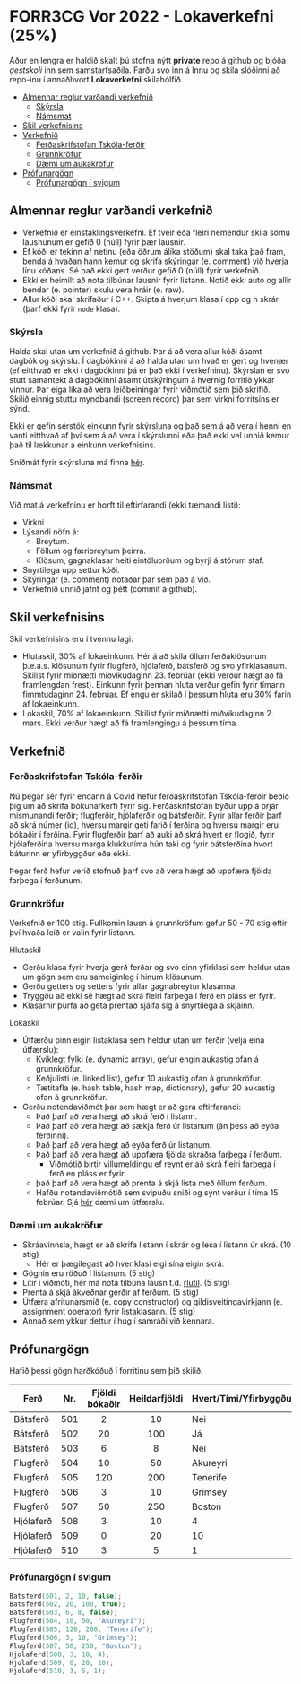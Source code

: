 # FORR3CG Vor 2022 - Lokaverkefni (25%)

Áður en lengra er haldið skalt þú stofna nýtt **private** repo á github og bjóða *gestskoli* inn sem samstarfsaðila. Farðu svo inn á Innu og skila slóðinni að repo-inu í annaðhvort **Lokaverkefni** skilahólfið.


  - [Almennar reglur varðandi verkefnið](#almennar-reglur-varðandi-verkefnið)
    - [Skýrsla](#skýrsla)
    - [Námsmat](#námsmat)
  - [Skil verkefnisins](#skil-verkefnisins)
  - [Verkefnið](#verkefnið)
    - [Ferðaskrifstofan Tskóla-ferðir](#ferðaskrifstofan-tskóla-ferðir)
    - [Grunnkröfur](#grunnkröfur)
    - [Dæmi um aukakröfur](#dæmi-um-aukakröfur)
  - [Prófunargögn](#prófunargögn)
    - [Prófunargögn í svigum](#prófunargögn-í-svigum)

## Almennar reglur varðandi verkefnið

- Verkefnið er einstaklingsverkefni. Ef tveir eða fleiri nemendur skila sömu lausnunum er gefið 0 (núll) fyrir þær lausnir.
- Ef kóði er tekinn af netinu (eða öðrum álíka stöðum) skal taka það fram, benda á hvaðan hann kemur og skrifa skýringar (e. comment) við hverja línu kóðans. Sé það ekki gert verður gefið 0 (núll) fyrir verkefnið.
- Ekki er heimilt að nota tilbúnar lausnir fyrir listann. Notið ekki auto og allir bendar (e. pointer) skulu vera hráir (e. raw).
- Allur kóði skal skrifaður í C++. Skipta á hverjum klasa í cpp og h skrár (þarf ekki fyrir `node` klasa).
  
### Skýrsla

Halda skal utan um verkefnið á github. Þar á að vera allur kóði ásamt dagbók og skýrslu. Í dagbókinni á að halda utan um hvað er gert og hvenær (ef eitthvað er ekki í dagbókinni þá er það ekki í verkefninu). Skýrslan er svo stutt samantekt á dagbókinni ásamt útskýringum á hvernig forritið ykkar vinnur. Þar eiga líka að vera leiðbeiningar fyrir viðmótið sem þið skrifið. Skilið einnig stuttu myndbandi (screen record) þar sem virkni forritsins er sýnd.

Ekki er gefin sérstök einkunn fyrir skýrsluna og það sem á að vera í henni en vanti eitthvað af því sem á að vera í skýrslunni eða það ekki vel unnið kemur það til lækkunar á einkunn verkefnisins.

Sniðmát fyrir skýrsluna má finna [hér](./skyrsluform.md).

### Námsmat

Við mat á verkefninu er horft til eftirfarandi (ekki tæmandi listi):
- Virkni
- Lýsandi nöfn á:
  - Breytum.
  - Föllum og færibreytum þeirra.
  - Klösum, gagnaklasar heiti eintöluorðum og byrji á stórum staf.
- Snyrtilega upp settur kóði.
- Skýringar (e. comment) notaðar þar sem það á við.
- Verkefnið unnið jafnt og þétt (commit á github).

## Skil verkefnisins

Skil verkefnisins eru í tvennu lagi:

- Hlutaskil, 30% af lokaeinkunn. Hér á að skila öllum ferðaklösunum þ.e.a.s. klösunum fyrir flugferð, hjólaferð, bátsferð og svo yfirklasanum. Skilist fyrir miðnætti miðvikudaginn 23. febrúar (ekki verður hægt að fá framlengdan frest). Einkunn fyrir þennan hluta verður gefin fyrir tímann fimmtudaginn 24. febrúar. Ef engu er skilað í þessum hluta eru 30% farin af lokaeinkunn.
- Lokaskil, 70% af lokaeinkunn. Skilist fyrir miðnætti miðvikudaginn 2. mars. Ekki verður hægt að fá framlengingu á þessum tíma.

## Verkefnið

### Ferðaskrifstofan Tskóla-ferðir

Nú þegar sér fyrir endann á Covid hefur ferðaskrifstofan Tskóla-ferðir beðið þig um að skrifa bókunarkerfi fyrir sig. Ferðaskrifstofan býður upp á þrjár mismunandi ferðir; flugferðir, hjólaferðir og bátsferðir. Fyrir allar ferðir þarf að skrá númer (id), hversu margir geti farið í ferðina og hversu margir eru bókaðir í ferðina. Fyrir flugferðir þarf að auki að skrá hvert er flogið, fyrir hjólaferðina hversu marga klukkutíma hún taki og fyrir bátsferðina hvort báturinn er yfirbyggður eða ekki.

Þegar ferð hefur verið stofnuð þarf svo að vera hægt að uppfæra fjölda farþega í ferðunum. 

### Grunnkröfur

Verkefnið er 100 stig. Fullkomin lausn á grunnkröfum gefur 50 - 70 stig eftir því hvaða leið er valin fyrir listann.

Hlutaskil

- Gerðu klasa fyrir hverja gerð ferðar og svo einn yfirklasi sem heldur utan um gögn sem eru sameiginleg í hinum klösunum.
- Gerðu getters og setters fyrir allar gagnabreytur klasanna. 
- Tryggðu að ekki sé hægt að skrá fleiri farþega í ferð en pláss er fyrir.
- Klasarnir þurfa að geta prentað sjálfa sig á snyrtilega á skjáinn.

Lokaskil

- Útfærðu þinn eigin listaklasa sem heldur utan um ferðir (velja eina útfærslu):
  - Kviklegt fylki (e. dynamic array), gefur engin aukastig ofan á grunnkröfur.
  - Keðjulisti (e. linked list), gefur 10 aukastig ofan á grunnkröfur.
  - Tætitafla (e. hash table, hash map, dictionary), gefur 20 aukastig ofan á grunnkröfur.
- Gerðu notendaviðmót þar sem hægt er að gera eftirfarandi:
  - Það þarf að vera hægt að skrá ferð í listann.
  - Það þarf að vera hægt að sækja ferð úr listanum (án þess að eyða ferðinni).
  - Það þarf að vera hægt að eyða ferð úr listanum.
  - Það þarf að vera hægt að uppfæra fjölda skráðra farþega í ferðum.
    - Viðmótið birtir villumeldingu ef reynt er að skrá fleiri farþega í ferð en pláss er fyrir.
  - það þarf að vera hægt að prenta á skjá lista með öllum ferðum.
  - Hafðu notendaviðmótið sem svipuðu sniði og sýnt verður í tíma 15. febrúar. Sjá [hér](https://gist.github.com/gestskoli/b407cf29d8d3852e0fc0146aead12e61) dæmi um útfærslu.

### Dæmi um aukakröfur

- Skráavinnsla, hægt er að skrifa listann í skrár og lesa í listann úr skrá. (10 stig)
  - Hér er þægilegast að hver klasi eigi sína eigin skrá.
- Gögnin eru röðuð í listanum. (5 stig)
- Litir í viðmóti, hér má nota tilbúna lausn t.d. [rlutil](https://github.com/tapio/rlutil). (5 stig)
- Prenta á skjá ákveðnar gerðir af ferðum. (5 stig)
- Útfæra afritunarsmið (e. copy constructor) og gildisveitingavirkjann (e. assignment operator) fyrir listaklasann. (5 stig)
- Annað sem ykkur dettur í hug í samráði við kennara.

## Prófunargögn

Hafið þessi gögn harðkóðuð í forritinu sem þið skilið.

Ferð | Nr. | Fjöldi bókaðir | Heildarfjöldi | Hvert/Tími/Yfirbyggður
--- | --- | :-: | :-: | ---
Bátsferð | 501 | 2 | 10 | Nei
Bátsferð | 502 | 20 | 100 | Já
Bátsferð | 503 | 6 | 8 | Nei
Flugferð | 504 | 10 | 50 | Akureyri
Flugferð | 505 | 120 | 200 | Tenerife
Flugferð | 506 | 3 | 10 | Grímsey
Flugferð | 507 | 50 | 250 | Boston
Hjólaferð | 508 | 3 | 10 | 4
Hjólaferð | 509 | 0 | 20 | 10
Hjólaferð | 510 | 3 | 5 | 1

### Prófunargögn í svigum

```c++
Batsferd(501, 2, 10, false);
Batsferd(502, 20, 100, true);
Batsferd(503, 6, 8, false);
Flugferd(504, 10, 50, "Akureyri");
Flugferd(505, 120, 200, "Tenerife");
Flugferd(506, 3, 10, "Grímsey");
Flugferd(507, 50, 250, "Boston");
Hjolaferd(508, 3, 10, 4);
Hjolaferd(509, 0, 20, 10);
Hjolaferd(510, 3, 5, 1);
```
